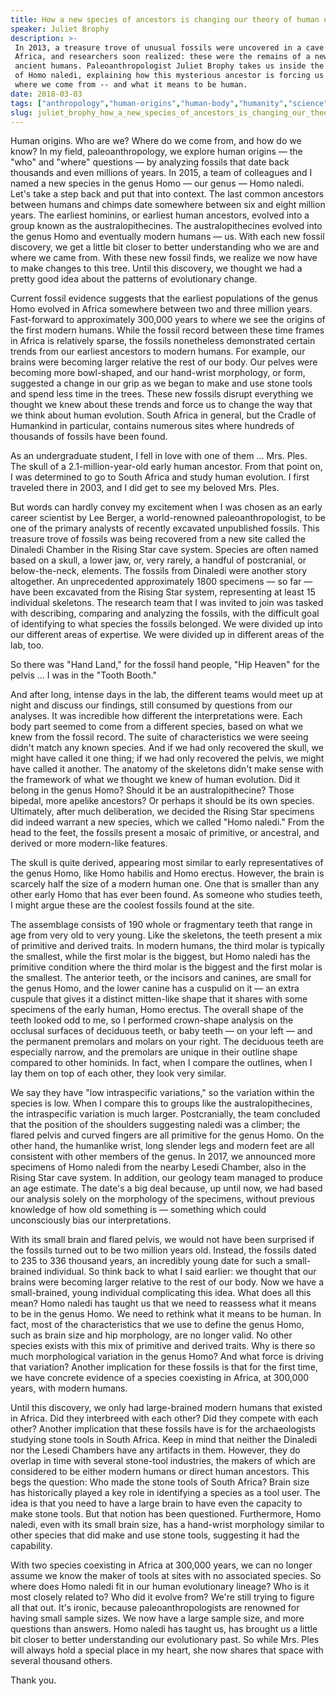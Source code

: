 ```yaml
---
title: How a new species of ancestors is changing our theory of human evolution
speaker: Juliet Brophy
description: >-
 In 2013, a treasure trove of unusual fossils were uncovered in a cave in South
 Africa, and researchers soon realized: these were the remains of a new species of
 ancient humans. Paleoanthropologist Juliet Brophy takes us inside the discovery
 of Homo naledi, explaining how this mysterious ancestor is forcing us to rethink
 where we come from -- and what it means to be human.
date: 2018-03-03
tags: ["anthropology","human-origins","human-body","humanity","science","paleontology","technology","evolution","biology","brain","history","tedx"]
slug: juliet_brophy_how_a_new_species_of_ancestors_is_changing_our_theory_of_human_evolution
---
```


Human origins. Who are we? Where do we come from, and how do we know? In my field,
paleoanthropology, we explore human origins — the "who" and "where" questions — by
analyzing fossils that date back thousands and even millions of years. In 2015, a team of
colleagues and I named a new species in the genus Homo — our genus — Homo naledi. Let's
take a step back and put that into context. The last common ancestors between humans and
chimps date somewhere between six and eight million years. The earliest hominins, or
earliest human ancestors, evolved into a group known as the australopithecines. The
australopithecines evolved into the genus Homo and eventually modern humans — us. With each
new fossil discovery, we get a little bit closer to better understanding who we are and
where we came from. With these new fossil finds, we realize we now have to make changes to
this tree. Until this discovery, we thought we had a pretty good idea about the patterns
of evolutionary change.

Current fossil evidence suggests that the earliest populations of the genus Homo evolved
in Africa somewhere between two and three million years. Fast-forward to approximately
300,000 years to where we see the origins of the first modern humans. While the fossil
record between these time frames in Africa is relatively sparse, the fossils nonetheless
demonstrated certain trends from our earliest ancestors to modern humans. For example, our
brains were becoming larger relative the rest of our body. Our pelves were becoming more
bowl-shaped, and our hand-wrist morphology, or form, suggested a change in our grip as we
began to make and use stone tools and spend less time in the trees. These new fossils
disrupt everything we thought we knew about these trends and force us to change the way
that we think about human evolution. South Africa in general, but the Cradle of Humankind
in particular, contains numerous sites where hundreds of thousands of fossils have been
found.

As an undergraduate student, I fell in love with one of them ... Mrs. Ples. The skull of a
2.1-million-year-old early human ancestor. From that point on, I was determined to go to
South Africa and study human evolution. I first traveled there in 2003, and I did get to
see my beloved Mrs. Ples.

But words can hardly convey my excitement when I was chosen as an early career scientist
by Lee Berger, a world-renowned paleoanthropologist, to be one of the primary analysts of
recently excavated unpublished fossils. This treasure trove of fossils was being recovered
from a new site called the Dinaledi Chamber in the Rising Star cave system. Species are
often named based on a skull, a lower jaw, or, very rarely, a handful of postcranial, or
below-the-neck, elements. The fossils from Dinaledi were another story altogether. An
unprecedented approximately 1800 specimens — so far — have been excavated from the Rising
Star system, representing at least 15 individual skeletons. The research team that I was
invited to join was tasked with describing, comparing and analyzing the fossils, with the
difficult goal of identifying to what species the fossils belonged. We were divided up
into our different areas of expertise. We were divided up in different areas of the lab,
too.

So there was "Hand Land," for the fossil hand people, "Hip Heaven" for the pelvis ... I
was in the "Tooth Booth."

And after long, intense days in the lab, the different teams would meet up at night and
discuss our findings, still consumed by questions from our analyses. It was incredible how
different the interpretations were. Each body part seemed to come from a different
species, based on what we knew from the fossil record. The suite of characteristics we
were seeing didn't match any known species. And if we had only recovered the skull, we
might have called it one thing; if we had only recovered the pelvis, we might have called
it another. The anatomy of the skeletons didn't make sense with the framework of what we
thought we knew of human evolution. Did it belong in the genus Homo? Should it be an
australopithecine? Those bipedal, more apelike ancestors? Or perhaps it should be its own
species. Ultimately, after much deliberation, we decided the Rising Star specimens did
indeed warrant a new species, which we called "Homo naledi." From the head to the feet,
the fossils present a mosaic of primitive, or ancestral, and derived or more modern-like
features.

The skull is quite derived, appearing most similar to early representatives of the genus
Homo, like Homo habilis and Homo erectus. However, the brain is scarcely half the size of
a modern human one. One that is smaller than any other early Homo that has ever been
found. As someone who studies teeth, I might argue these are the coolest fossils found at
the site.

The assemblage consists of 190 whole or fragmentary teeth that range in age from very old
to very young. Like the skeletons, the teeth present a mix of primitive and derived
traits. In modern humans, the third molar is typically the smallest, while the first molar
is the biggest, but Homo naledi has the primitive condition where the third molar is the
biggest and the first molar is the smallest. The anterior teeth, or the incisors and
canines, are small for the genus Homo, and the lower canine has a cuspulid on it — an
extra cuspule that gives it a distinct mitten-like shape that it shares with some
specimens of the early human, Homo erectus. The overall shape of the teeth looked odd to
me, so I performed crown-shape analysis on the occlusal surfaces of deciduous teeth, or
baby teeth — on your left — and the permanent premolars and molars on your right. The
deciduous teeth are especially narrow, and the premolars are unique in their outline shape
compared to other hominids. In fact, when I compare the outlines, when I lay them on top of
each other, they look very similar.

We say they have "low intraspecific variations," so the variation within the species is
low. When I compare this to groups like the australopithecines, the intraspecific
variation is much larger. Postcranially, the team concluded that the position of the
shoulders suggesting naledi was a climber; the flared pelvis and curved fingers are all
primitive for the genus Homo. On the other hand, the humanlike wrist, long slender legs
and modern feet are all consistent with other members of the genus. In 2017, we announced
more specimens of Homo naledi from the nearby Lesedi Chamber, also in the Rising Star cave
system. In addition, our geology team managed to produce an age estimate. The date's a big
deal because, up until now, we had based our analysis solely on the morphology of the
specimens, without previous knowledge of how old something is — something which could
unconsciously bias our interpretations.

With its small brain and flared pelvis, we would not have been surprised if the fossils
turned out to be two million years old. Instead, the fossils dated to 235 to 336 thousand
years, an incredibly young date for such a small-brained individual. So think back to what
I said earlier: we thought that our brains were becoming larger relative to the rest of
our body. Now we have a small-brained, young individual complicating this idea. What does
all this mean? Homo naledi has taught us that we need to reassess what it means to be in
the genus Homo. We need to rethink what it means to be human. In fact, most of the
characteristics that we use to define the genus Homo, such as brain size and hip
morphology, are no longer valid. No other species exists with this mix of primitive and
derived traits. Why is there so much morphological variation in the genus Homo? And what
force is driving that variation? Another implication for these fossils is that for the
first time, we have concrete evidence of a species coexisting in Africa, at 300,000 years,
with modern humans.

Until this discovery, we only had large-brained modern humans that existed in Africa. Did
they interbreed with each other? Did they compete with each other? Another implication that
these fossils have is for the archaeologists studying stone tools in South Africa. Keep in
mind that neither the Dinaledi nor the Lesedi Chambers have any artifacts in them.
However, they do overlap in time with several stone-tool industries, the makers of which
are considered to be either modern humans or direct human ancestors. This begs the
question: Who made the stone tools of South Africa? Brain size has historically played a
key role in identifying a species as a tool user. The idea is that you need to have a
large brain to have even the capacity to make stone tools. But that notion has been
questioned. Furthermore, Homo naledi, even with its small brain size, has a hand-wrist
morphology similar to other species that did make and use stone tools, suggesting it had
the capability.

With two species coexisting in Africa at 300,000 years, we can no longer assume we know
the maker of tools at sites with no associated species. So where does Homo naledi fit in
our human evolutionary lineage? Who is it most closely related to? Who did it evolve from?
We're still trying to figure all that out. It's ironic, because paleoanthropologists are
renowned for having small sample sizes. We now have a large sample size, and more
questions than answers. Homo naledi has taught us, has brought us a little bit closer to
better understanding our evolutionary past. So while Mrs. Ples will always hold a special
place in my heart, she now shares that space with several thousand others.

Thank you.

<!--
ad_duration=3.33
comment_count=48
event="TEDxLSU"
external_start_time=0
has_talk_citation=1
intro_duration=11.82
is_subtitle_required="False"
is_talk_featured="True"
language="en"
language_swap="False"
native_language="en"
number_of_related_talks=6
number_of_speakers=1
number_of_subtitled_videos=17
number_of_tags=12
number_of_talk_download_languages=17
number_of_talk_more_resources=0
number_of_talk_recommendations=1
number_of_talks_take_actions=0
post_ad_duration=0.83
published_timestamp="2019-03-01 16:01:58"
recording_date="2018-03-03"
speaker_description="Paleoanthropologist"
speaker_is_published=1
speaker_name="Juliet Brophy"
talk_more_resources=[]
talk_name="How a new species of ancestors is changing our theory of human evolution"
talk_recommendations_blurb="More resources curated by Juliet Brophy"
talks_tags=["anthropology","human-origins","human-body","humanity","science","paleontology","technology","evolution","biology","brain","history","tedx"]
talks_take_action=[]
url_audio="https://download.ted.com/talks/JulietBrophy_2018X.mp3?apikey=acme-roadrunner"
url_photo_speaker="https://pe.tedcdn.com/images/ted/9ce546e4797d766d945dd38360514e86a13203a3_254x191.jpg"
url_photo_talk="https://s3.amazonaws.com/talkstar-photos/uploads/2072a36f-9e28-46a2-aa4b-b9a96b20ab25/JulietBrophy_2017X-embed.jpg"
url_webpage="https://www.ted.com/talks/juliet_brophy_how_a_new_species_of_ancestors_is_changing_our_theory_of_human_evolution"
video_type_name="TEDx Talk"
-->